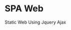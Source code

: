 <!-- https://ilovecoding.org/courses/jquery/lessons/ajax-create-a-single-page-app-with-jquery -->
# SPA Web
Static Web Using Jquery Ajax

